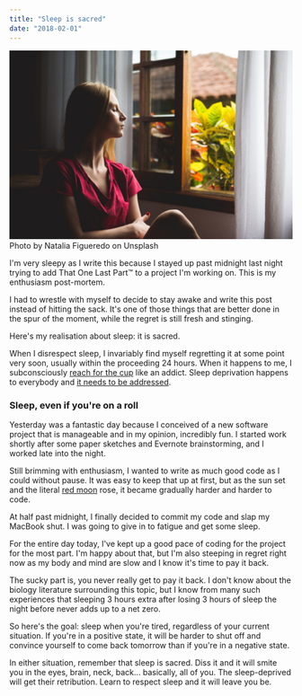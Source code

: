 ```yaml
---
title: "Sleep is sacred"
date: "2018-02-01"
---
```


![sleep is sacred nickang blog](images/natalia-figueredo-350529-1024x684.jpg) Photo by Natalia Figueredo on Unsplash

I'm very sleepy as I write this because I stayed up past midnight last night trying to add That One Last Part™ to a project I'm working on. This is my enthusiasm post-mortem.

I had to wrestle with myself to decide to stay awake and write this post instead of hitting the sack. It's one of those things that are better done in the spur of the moment, while the regret is still fresh and stinging.

Here's my realisation about sleep: it is sacred.

When I disrespect sleep, I invariably find myself regretting it at some point very soon, usually within the proceeding 24 hours. When it happens to me, I subconsciously [reach for the cup](https://www.nickang.com/litmus-test-enough-rest/) like an addict. Sleep deprivation happens to everybody and [it needs to be addressed](https://www.nickang.com/always-tired-folly/).

### Sleep, even if you're on a roll

Yesterday was a fantastic day because I conceived of a new software project that is manageable and in my opinion, incredibly fun. I started work shortly after some paper sketches and Evernote brainstorming, and I worked late into the night.

Still brimming with enthusiasm, I wanted to write as much good code as I could without pause. It was easy to keep that up at first, but as the sun set and the literal [red moon](https://www.channelnewsasia.com/news/singapore/super-blue-blood-moon-singapore-lunar-eclipse-9914074) rose, it became gradually harder and harder to code.

At half past midnight, I finally decided to commit my code and slap my MacBook shut. I was going to give in to fatigue and get some sleep.

For the entire day today, I've kept up a good pace of coding for the project for the most part. I'm happy about that, but I'm also steeping in regret right now as my body and mind are slow and I know it's time to pay it back.

The sucky part is, you never really get to pay it back. I don't know about the biology literature surrounding this topic, but I know from many such experiences that sleeping 3 hours extra after losing 3 hours of sleep the night before never adds up to a net zero.

So here's the goal: sleep when you're tired, regardless of your current situation. If you're in a positive state, it will be harder to shut off and convince yourself to come back tomorrow than if you're in a negative state.

In either situation, remember that sleep is sacred. Diss it and it will smite you in the eyes, brain, neck, back... basically, all of you. The sleep-deprived will get their retribution. Learn to respect sleep and it will leave you be.
